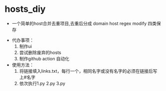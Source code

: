 # hosts_diy
- 一个简单的host合并去重项目,去重后分成 domain host regex modify 四类保存
<!-- Badges -->
- 代办事项：
	1. 制作ui
	2. 尝试删除废弃的hosts
	3. 制作github action 自动化
- 使用方法：
	1. 将链接填入links.txt，每行一个，相同名字或没有名字的必须在链接后写上#名字
	2. 依次执行1.py 2.py 3.py